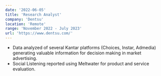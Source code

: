 ```yaml
---
date: '2022-06-05'
title: 'Research Analyst'
company: 'Dentsu'
location: 'Remote'
range: 'November 2022 - July 2023'
url: 'https://www.dentsu.com/'
---
```


- Data analyzed of several Kantar platforms (Choices, Instar, Admedia) generating valuable information for decision making in market advertising.
- Social Listening reported using Meltwater for product and service evaluation.